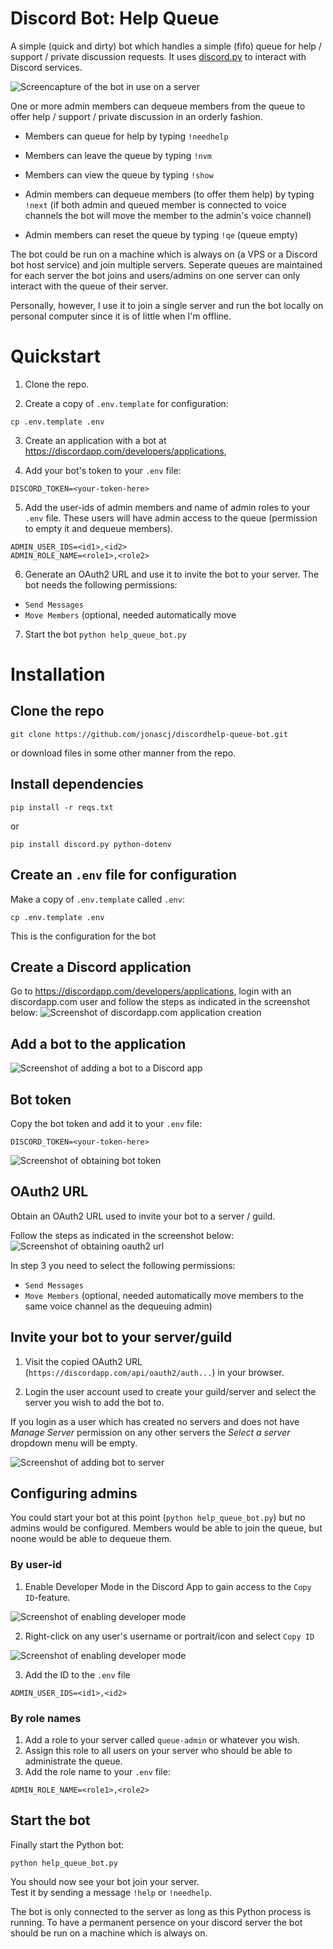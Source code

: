 # Discord Bot: Help Queue
A simple (quick and dirty) bot which handles a simple (fifo) queue 
for help / support / private discussion requests.
It uses [discord.py](https://discordpy.readthedocs.io/en/latest/index.html)
to interact with Discord services.

![Screencapture of the bot in use on a server](docs/showcase.gif)

One or more admin members can dequeue members from the queue 
to offer help / support / private discussion in an orderly fashion.

* Members can queue for help by typing `!needhelp`

* Members can leave the queue by typing `!nvm`

* Members can view the queue by typing `!show`

* Admin members can dequeue members (to offer them help) by typing `!next`
  (if both admin and queued member is connected to voice channels
   the bot will move the member to the admin's voice channel)

* Admin members can reset the queue by typing `!qe` (queue empty)

The bot could be run on a machine which is always on 
(a VPS or a Discord bot host service)
and join multiple servers. 
Seperate queues are maintained for each server the bot joins
and users/admins on one server can only interact with the queue of their server.

Personally, however, I use it to join a single server 
and run the bot locally on personal computer
since it is of little when I'm offline.



# Quickstart
1. Clone the repo.

2. Create a copy of `.env.template` for configuration:
```
cp .env.template .env
```

3. Create an application with a bot at
<https://discordapp.com/developers/applications>,

4. Add your bot's token to your `.env` file:
```
DISCORD_TOKEN=<your-token-here>
```

5. Add the user-ids of admin members and name of admin roles 
to your `.env` file. 
These users will have admin access to the queue
(permission to empty it and dequeue members).

```
ADMIN_USER_IDS=<id1>,<id2>
ADMIN_ROLE_NAME=<role1>,<role2>
```

6. Generate an OAuth2 URL and use it to invite the bot to your server.
The bot needs the following permissions:
* `Send Messages`
* `Move Members` (optional, needed automatically move

7. Start the bot `python help_queue_bot.py`


# Installation 

## Clone the repo
```
git clone https://github.com/jonascj/discordhelp-queue-bot.git
```

or download files in some other manner from the repo.

## Install dependencies 
```
pip install -r reqs.txt
```
or
```
pip install discord.py python-dotenv
```
## Create an `.env` file for configuration
Make a copy of `.env.template` called `.env`:
```
cp .env.template .env
```
This is the configuration for the bot

## Create a Discord application 
Go to <https://discordapp.com/developers/applications>,
login with an discordapp.com user
and follow the steps as indicated in the screenshot below:
![Screenshot of discordapp.com application creation](docs/discord-create-application.png)

## Add a bot to the application
![Screenshot of adding a bot to a Discord app](docs/discord-add-bot.png)

## Bot token
Copy the bot token and add it to your `.env` file:
```
DISCORD_TOKEN=<your-token-here>
```
![Screenshot of obtaining bot token](docs/discord-bot-token.png)

## OAuth2 URL
Obtain an OAuth2 URL used to invite your bot to a server / guild.

Follow the steps as indicated in the screenshot below: 
![Screenshot of obtaining oauth2 url](docs/discord-bot-oauth-link.png)

In step 3 you need to select the following permissions: 
* `Send Messages`
* `Move Members` (optional, needed automatically move
members to the same voice channel as the dequeuing admin)

## Invite your bot to your server/guild
1. Visit the copied OAuth2 URL (`https://discordapp.com/api/oauth2/auth...`)
in your browser.

2. Login the user account used to create your guild/server
and select the server you wish to add the bot to.

If you login as a user which has created no servers
and does not have *Manage Server* permission on any other servers
the *Select a server* dropdown menu will be empty.

![Screenshot of adding bot to server](docs/discord-bot-add-to-server.png)

## Configuring admins
You could start your bot at this point (`python help_queue_bot.py`)
but no admins would be configured.
Members would be able to join the queue, 
but noone would be able to dequeue them.

### By user-id
1. Enable Developer Mode in the Discord App 
to gain access to the `Copy ID`-feature.

![Screenshot of enabling developer mode](docs/discord-dev-mode.png)

2. Right-click on any user's username or portrait/icon
and select `Copy ID`

![Screenshot of enabling developer mode](docs/discord-copy-id.png)

3. Add the ID to the `.env` file
```
ADMIN_USER_IDS=<id1>,<id2>
``` 

### By role names
1. Add a role to your server called `queue-admin` or whatever you wish.
2. Assign this role to all users on your server who should be able to
administrate the queue.
3. Add the role name to your `.env` file:
```
ADMIN_ROLE_NAME=<role1>,<role2>
```

## Start the bot
Finally start the Python bot:
```
python help_queue_bot.py
```

You should now see your bot join your server.  
Test it by sending a message `!help` or `!needhelp`.

The bot is only connected to the server as long as
this Python process is running.
To have a permanent persence on your discord server
the bot should be run on a machine which is always on.


